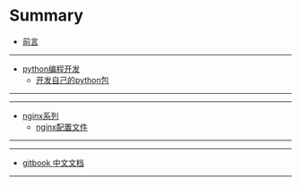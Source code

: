 # Summary

* [前言](README.md)

---
<!-- python编程开发 -->
- [python编程开发](python/README.md)
  - [开发自己的python包](./python/package.md)
---
---
<!-- nginx 系列 -->
- [nginx系列](nginx/README.md)
  - [nginx配置文件](./nginx/nginx-setting.md)
---
---
<!-- 文档 -->
- [gitbook 中文文档](https://chrisniael.gitbooks.io/gitbook-documentation/content/index.html)
---